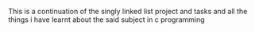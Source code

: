 This is a continuation of the singly linked list project and tasks and all the things i have learnt about the said subject in c  programming
